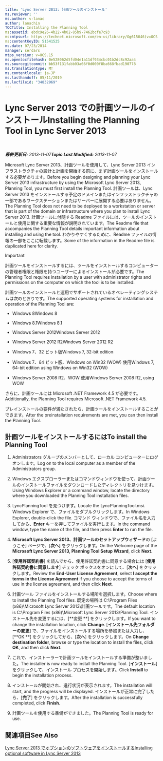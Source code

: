 ```yaml
---
title: 'Lync Server 2013: 計画ツールのインストール'
ms.reviewer: ''
ms.author: v-lanac
author: lanachin
TOCTitle: Installing the Planning Tool
ms:assetid: ebdc9e26-4b22-4b02-85b9-7462bcfe7c93
ms:mtpsurl: https://technet.microsoft.com/en-us/library/Gg615046(v=OCS.15)
ms:contentKeyID: 51541525
ms.date: 07/23/2014
manager: serdars
mtps_version: v=OCS.15
ms.openlocfilehash: 0e528062d5fd04e1a11df934cbc01b2dc8c92aa4
ms.sourcegitcommit: bb53f131fabb03a66f0d000f8ba668fbad190778
ms.translationtype: MT
ms.contentlocale: ja-JP
ms.lasthandoff: 05/11/2019
ms.locfileid: "34832969"
---
```

<div data-xmlns="http://www.w3.org/1999/xhtml">

<div class="topic" data-xmlns="http://www.w3.org/1999/xhtml" data-msxsl="urn:schemas-microsoft-com:xslt" data-cs="http://msdn.microsoft.com/en-us/">

<div data-asp="http://msdn2.microsoft.com/asp">

# <a name="installing-the-planning-tool-in-lync-server-2013"></a><span data-ttu-id="e0734-102">Lync Server 2013 での計画ツールのインストール</span><span class="sxs-lookup"><span data-stu-id="e0734-102">Installing the Planning Tool in Lync Server 2013</span></span>

</div>

<div id="mainSection">

<div id="mainBody">

<span> </span>

<span data-ttu-id="e0734-103">_**最終更新日:** 2013-11-07_</span><span class="sxs-lookup"><span data-stu-id="e0734-103">_**Topic Last Modified:** 2013-11-07_</span></span>

<span data-ttu-id="e0734-104">Microsoft Lync Server 2013、計画ツールを使用して、Lync Server 2013 インフラストラクチャの設計と計画を開始する前に、まず計画ツールをインストールする必要があります。</span><span class="sxs-lookup"><span data-stu-id="e0734-104">Before you begin designing and planning your Lync Server 2013 infrastructure by using the Microsoft Lync Server 2013, Planning Tool, you must first install the Planning Tool.</span></span> <span data-ttu-id="e0734-105">計画ツールは、Lync Server 2013 をインストールする予定のドメインまたはインフラストラクチャの一部であるワークステーションまたはサーバーに展開する必要はありません。</span><span class="sxs-lookup"><span data-stu-id="e0734-105">The Planning Tool does not need to be deployed to a workstation or server that is part of the domain or infrastructure where you plan to install Lync Server 2013.</span></span> <span data-ttu-id="e0734-106">計画ツールに付随する Readme ファイルには、ツールのインストールと使用に関する重要な情報が説明されています。</span><span class="sxs-lookup"><span data-stu-id="e0734-106">The Readme file that accompanies the Planning Tool details important information about installing and using the tool.</span></span> <span data-ttu-id="e0734-107">わかりやすくするために、Readme ファイルの情報の一部をここに転載します。</span><span class="sxs-lookup"><span data-stu-id="e0734-107">Some of the information in the Readme file is duplicated here for clarity.</span></span>

<div>


> [!IMPORTANT]  
> <span data-ttu-id="e0734-108">計画ツールをインストールするには、ツールをインストールするコンピューターの管理者権限と権限を持つユーザーによるインストールが必要です。</span><span class="sxs-lookup"><span data-stu-id="e0734-108">The Planning Tool requires installation by a user with administrator rights and permissions on the computer on which the tool is to be installed.</span></span>



</div>

<span data-ttu-id="e0734-109">計画ツールのインストールと運用でサポートされているオペレーティングシステムは次のとおりです。</span><span class="sxs-lookup"><span data-stu-id="e0734-109">The supported operating systems for installation and operation of the Planning Tool are:</span></span>

  - <span data-ttu-id="e0734-110">Windows 8</span><span class="sxs-lookup"><span data-stu-id="e0734-110">Windows 8</span></span>

  - <span data-ttu-id="e0734-111">Windows 8.1</span><span class="sxs-lookup"><span data-stu-id="e0734-111">Windows 8.1</span></span>

  - <span data-ttu-id="e0734-112">Windows Server 2012</span><span class="sxs-lookup"><span data-stu-id="e0734-112">Windows Server 2012</span></span>

  - <span data-ttu-id="e0734-113">Windows Server 2012 R2</span><span class="sxs-lookup"><span data-stu-id="e0734-113">Windows Server 2012 R2</span></span>

  - <span data-ttu-id="e0734-114">Windows 7、32 ビット版</span><span class="sxs-lookup"><span data-stu-id="e0734-114">Windows 7, 32-bit edition</span></span>

  - <span data-ttu-id="e0734-115">Windows 7、64 ビット版、Windows on Win32 (WOW) 使用</span><span class="sxs-lookup"><span data-stu-id="e0734-115">Windows 7, 64-bit edition using Windows on Win32 (WOW)</span></span>

  - <span data-ttu-id="e0734-116">Windows Server 2008 R2、WOW 使用</span><span class="sxs-lookup"><span data-stu-id="e0734-116">Windows Server 2008 R2, using WOW</span></span>

<span data-ttu-id="e0734-117">さらに、計画ツールには Microsoft .NET Framework 4.5 が必要です。</span><span class="sxs-lookup"><span data-stu-id="e0734-117">Additionally, the Planning Tool requires Microsoft .NET Framework 4.5.</span></span>

<span data-ttu-id="e0734-118">プレインストールの要件が満たされたら、計画ツールをインストールすることができます。</span><span class="sxs-lookup"><span data-stu-id="e0734-118">After the preinstallation requirements are met, you can then install the Planning Tool.</span></span>

<div>

## <a name="to-install-the-planning-tool"></a><span data-ttu-id="e0734-119">計画ツールをインストールするには</span><span class="sxs-lookup"><span data-stu-id="e0734-119">To install the Planning Tool</span></span>

1.  <span data-ttu-id="e0734-120">Administrators グループのメンバーとして、ローカル コンピューターにログオンします。</span><span class="sxs-lookup"><span data-stu-id="e0734-120">Log on to the local computer as a member of the Administrators group.</span></span>

2.  <span data-ttu-id="e0734-121">Windows エクスプローラーまたはコマンドウィンドウを使って、計画ツールのインストールファイルをダウンロードしたディレクトリを見つけます。</span><span class="sxs-lookup"><span data-stu-id="e0734-121">Using Windows Explorer or a command window, locate the directory where you downloaded the Planning Tool installation files.</span></span>

3.  <span data-ttu-id="e0734-122">LyncPlanningTool を見つけます。</span><span class="sxs-lookup"><span data-stu-id="e0734-122">Locate the LyncPlanningTool.msi.</span></span> <span data-ttu-id="e0734-123">Windows Explorer で、ファイルをダブルクリックします。</span><span class="sxs-lookup"><span data-stu-id="e0734-123">In Windows Explorer, double-click the file.</span></span> <span data-ttu-id="e0734-124">コマンド ウィンドウで、ファイル名を入力してから、**Enter** キーを押してファイルを実行します。</span><span class="sxs-lookup"><span data-stu-id="e0734-124">In the command window, type the name of the file, and then press **Enter** to run the file.</span></span>

4.  <span data-ttu-id="e0734-125">**Microsoft Lync Server 2013、計画ツールのセットアップウィザード**の [ようこそ] ページで、[**次へ**] をクリックします。</span><span class="sxs-lookup"><span data-stu-id="e0734-125">On the Welcome page of the **Microsoft Lync Server 2013, Planning Tool Setup Wizard**, click **Next**.</span></span>

5.  <span data-ttu-id="e0734-126">[**使用許諾契約書**] を読んでから、使用許諾契約書に同意する場合には [**使用許諾契約書に同意します**] チェック ボックスをオンにして、[**次へ**] をクリックします。</span><span class="sxs-lookup"><span data-stu-id="e0734-126">Review the **End-User License Agreement**, select **I accept the terms in the License Agreement** if you choose to accept the terms of use in the license agreement, and then click **Next**.</span></span>

6.  <span data-ttu-id="e0734-127">計画ツール ファイルをインストールする場所を選択します。</span><span class="sxs-lookup"><span data-stu-id="e0734-127">Choose where to install the Planning Tool files.</span></span> <span data-ttu-id="e0734-128">既定の場所は C:\\Program Files (x86)\\Microsoft Lync Server 2013\\計画ツールです。</span><span class="sxs-lookup"><span data-stu-id="e0734-128">The default location is C:\\Program Files (x86)\\Microsoft Lync Server 2013\\Planning Tool.</span></span> <span data-ttu-id="e0734-129">インストール先を変更するには、[\*\*変更 \*\*] をクリックします。</span><span class="sxs-lookup"><span data-stu-id="e0734-129">If you want to change the installation location, click **Change**.</span></span> <span data-ttu-id="e0734-130">[**インストール先フォルダーの変更**] で、ファイルをインストールする場所を参照または入力し、[**OK **] をクリックしてから、[**次へ**] をクリックします。</span><span class="sxs-lookup"><span data-stu-id="e0734-130">On **Change destination folder**, browse or type the location to install the files, click **OK**, and then click **Next**.</span></span>

7.  <span data-ttu-id="e0734-131">これで、インストーラーで計画ツールをインストールする準備が整いました。</span><span class="sxs-lookup"><span data-stu-id="e0734-131">The installer is now ready to install the Planning Tool.</span></span> <span data-ttu-id="e0734-132">[**インストール**] をクリックして、インストール プロセスを開始します。</span><span class="sxs-lookup"><span data-stu-id="e0734-132">Click **Install** to begin the installation process.</span></span>

8.  <span data-ttu-id="e0734-133">インストールが開始され、進行状況が表示されます。</span><span class="sxs-lookup"><span data-stu-id="e0734-133">The installation will start, and the progress will be displayed.</span></span> <span data-ttu-id="e0734-134">インストールが正常に完了したら、[**完了**] をクリックします。</span><span class="sxs-lookup"><span data-stu-id="e0734-134">After the installation is successfully completed, click **Finish**.</span></span>

9.  <span data-ttu-id="e0734-135">計画ツールを使用する準備ができました。</span><span class="sxs-lookup"><span data-stu-id="e0734-135">The Planning Tool is ready for use.</span></span>

</div>

<div>

## <a name="see-also"></a><span data-ttu-id="e0734-136">関連項目</span><span class="sxs-lookup"><span data-stu-id="e0734-136">See Also</span></span>


[<span data-ttu-id="e0734-137">Lync Server 2013 でオプションのソフトウェアをインストールする</span><span class="sxs-lookup"><span data-stu-id="e0734-137">Installing optional software in Lync Server 2013</span></span>](lync-server-2013-installing-optional-software.md)  
  

</div>

</div>

<span> </span>

</div>

</div>

</div>

